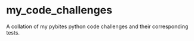 # my_code_challenges
A collation of my pybites python code challenges and their corresponding tests.
